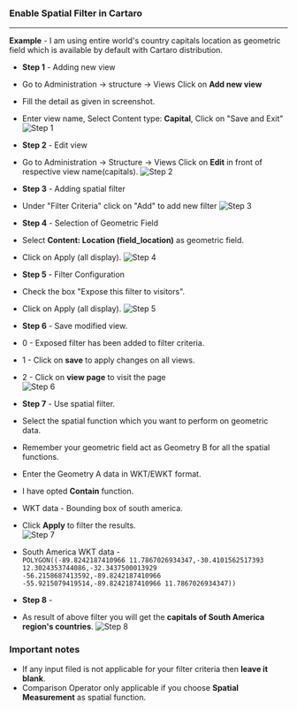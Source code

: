 ### Enable Spatial Filter in Cartaro

***

**Example** - I am using entire world's country capitals location as geometric field which is available by default with Cartaro distribution.

* **Step 1** - Adding new view
 * Go to Administration -> structure -> Views Click on **Add new view**
 * Fill the detail as given in screenshot. 
 * Enter view name, Select Content type: **Capital**, Click on "Save and Exit" 
![Step 1](http://lsi.iiit.ac.in/naveen.panwar/GSoC-2014/User_Guide/Step0.png)

* **Step 2** - Edit view
 * Go to Administration -> Structure -> Views Click on **Edit** in front of respective view name(capitals).
![Step 2](http://lsi.iiit.ac.in/naveen.panwar/GSoC-2014/User_Guide/Step2.png)

* **Step 3** - Adding spatial filter
 * Under "Filter Criteria" click on "Add" to add new filter
![Step 3](http://lsi.iiit.ac.in/naveen.panwar/GSoC-2014/User_Guide/Step3.png)

* **Step 4** - Selection of Geometric Field
 *  Select **Content: Location (field_location)** as geometric field.
 * Click on Apply (all display).
![Step 4](http://lsi.iiit.ac.in/naveen.panwar/GSoC-2014/User_Guide/Step4.png)

* **Step 5** - Filter Configuration
 * Check the box "Expose this filter to visitors".
 * Click on Apply (all display). 
![Step 5](http://lsi.iiit.ac.in/naveen.panwar/GSoC-2014/User_Guide/Step5.png)

* **Step 6** - Save modified view.
 * 0 - Exposed filter has been added to filter criteria.
 * 1 - Click on **save** to apply changes on all views.
 * 2 - Click on **view page** to visit the page  
![Step 6](http://lsi.iiit.ac.in/naveen.panwar/GSoC-2014/User_Guide/Step06.png)

* **Step 7** - Use spatial filter.
 * Select the spatial function which you want to perform on geometric data.
 * Remember your geometric field act as Geometry B for all the spatial functions.
 * Enter the Geometry A data in WKT/EWKT format.
 * I have opted **Contain** function. 
 * WKT data - Bounding box of south america.
 * Click **Apply** to filter the results.    
![Step 7](http://lsi.iiit.ac.in/naveen.panwar/GSoC-2014/User_Guide/Step7.png)
 * South America WKT data - <br />
`POLYGON((-89.8242187410966 11.7867026934347,-30.4101562517393 12.3024353744086,-32.3437500013929 -56.2158687413592,-89.8242187410966 -55.9215079419514,-89.8242187410966 11.7867026934347))`

* **Step 8** - 
 * As result of above filter you will get the **capitals of South America region's countries**.
![Step 8](http://lsi.iiit.ac.in/naveen.panwar/GSoC-2014/User_Guide/Step8.png)


### Important notes
* If any input filed is not applicable for your filter criteria then **leave it blank**.
* Comparison Operator only applicable if you choose **Spatial Measurement** as spatial function.